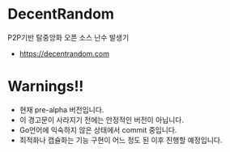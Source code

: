 # DecentRandom
P2P기반 탈중앙화 오픈 소스 난수 발생기

- https://decentrandom.com

# Warnings!!

- 현재 pre-alpha 버전입니다.
- 이 경고문이 사라지기 전에는 안정적인 버전이 아닙니다.
- Go언어에 익숙하지 않은 상태에서 commit 중입니다.
- 최적화나 캡슐화는 기능 구현이 어느 정도 된 이후 진행할 예정입니다.